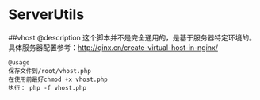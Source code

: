 ServerUtils
===========

##vhost
    @description
    这个脚本并不是完全通用的，是基于服务器特定环境的。
    具体服务器配置参考：http://qinx.cn/create-virtual-host-in-nginx/
    
    @usage
    保存文件到/root/vhost.php
    在使用前最好chmod +x vhost.php
    执行： php -f vhost.php
    
    
